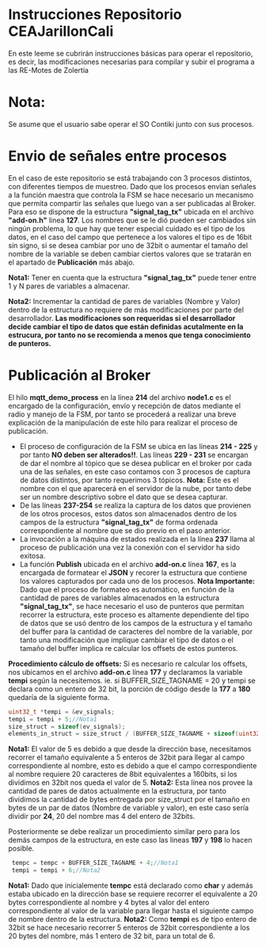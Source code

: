 # Instrucciones Repositorio CEAJarillonCali

En este leeme se cubrirán instrucciones básicas para operar el repositorio, es decir, las modificaciones necesarias para compilar y subir el programa a las RE-Motes de Zolertia

# Nota:
Se asume que el usuario sabe operar el SO Contiki junto con sus procesos.

# Envio de señales entre procesos

En el caso de este repositorio se está trabajando con 3 procesos distintos, con diferentes tiempos de muestreo. Dado que los procesos envian señales a la función maestra que controla la FSM se hace necesario un mecanismo que permita compartir las señales que luego van a ser publicadas al Broker. Para eso se dispone de la estructura **"signal_tag_tx"** ubicada en el archivo **"add-on.h"** linea **127**. Los nombres que se le dió pueden ser cambiados sin ningún problema, lo que hay que tener especial cuidado es el tipo de los datos, en el caso del campo que pertenece a los valores el tipo es de 16bit sin signo, si se desea cambiar por uno de 32bit o aumentar el tamaño del nombre de la variable se deben cambiar ciertos valores que se tratarán en el apartado de **Publicación** más abajo.

**Nota1:** Tener en cuenta que la estructura **"signal_tag_tx"** puede tener entre 1 y N pares de variables a almacenar.

**Nota2:** Incrementar la cantidad de pares de variables (Nombre y Valor) dentro de la estructura no requiere de más modificaciones por parte del desarrollador.
**Las modificaciones son requeridas si el desarrollador decide cambiar el tipo de datos que están definidas acutalmente en la estrucura, por tanto no se recomienda a menos que tenga conocimiento de punteros.**

# Publicación al Broker

El hilo **mqtt_demo_process** en la línea **214** del archivo **node1.c** es el encargado de la configuración, envío y recepción de datos mediante el radio y manejo de la FSM, por tanto se procederá a realizar una breve explicación de la manipulación de este hilo para realizar el proceso de publicación.

- El proceso de configuración de la FSM se ubica en las líneas **214 - 225** y por tanto **NO deben ser alterados!!**. Las líneas **229 - 231** se encargan de dar el nombre al tópico que se desea publicar en el broker por cada una de las señales, en este caso contamos con 3 procesos de captura de datos distintos, por tanto requerimos 3 tópicos. **Nota:** Este es el nombre con el que aparecerá en el servidor de la nube, por tanto debe ser un nombre descriptivo sobre el dato que se desea capturar.
- De las líneas **237-254** se realiza la captura de los datos que provienen de los otros procesos, estos datos son almacenados dentro de los campos de la estructura **"signal_tag_tx"** de forma ordenada correspondiente al nombre que se dio previo en el paso anterior.
- La invocación a la máquina de estados realizada en la línea **237** llama al proceso de publicación una vez la conexión con el servidor ha sido exitosa.
- La función **Publish** ubicada en el archivo **add-on.c** línea **167**, es la encargada de formatear el **JSON** y recorer la estructura que contiene los valores capturados por cada uno de los procesos.
**Nota Importante:** Dado que el proceso de formateo es automático, en función de la cantidad de pares de variables almacenados en la estructura **"signal_tag_tx"**, se hace necesario el uso de punteros que permitan recorrer la estructura, este proceso es altamente dependiente del tipo de datos que se usó dentro de los campos de la estructura y el tamaño del buffer para la cantidad de caracteres del nombre de la variable, por tanto una modificación que implique cambiar el tipo de datos o el tamaño del buffer implica re calcular los offsets de estos punteros.

**Procedimiento cálculo de offsets:** Si es necesario re calcular los offsets, nos ubicamos en el archivo **add-on.c** línea **177** y declaramos la variable **tempi** según la necesitemos.
ie. si BUFFER_SIZE_TAGNAME = 20 y tempi se declara como un entero de 32 bit, la porción de código desde la **177** a **180** quedaría de la siguiente forma.
```c
uint32_t *tempi = &ev_signals;
tempi = tempi + 5;//Nota1
size_struct = sizeof(ev_signals);
elements_in_struct = size_struct / (BUFFER_SIZE_TAGNAME + sizeof(uint32_t));//Nota2
```
**Nota1:** El valor de 5 es debido a que desde la dirección base, necesitamos recorrer el tamaño equivalente a 5 enteros de 32bit para llegar al campo correspondiente al nombre, esto es debido a que el campo correspondiente al nombre requiere 20 caracteres de 8bit equivalentes a 160bits, si los dividimos en 32bit nos queda el valor de 5.
**Nota2:** Esta línea nos provee la cantidad de pares de datos actualmente en la estructura, por tanto dividimos la cantidad de bytes entregada por size_struct por el tamaño en bytes de un par de datos (Nombre de variable y valor), en este caso sería dividir por **24**, 20 del nombre mas 4 del entero de 32bits.

Posteriormente se debe realizar un procedimiento similar pero para los demás campos de la estructura, en este caso las lineas **197** y **198** lo hacen posible.

```c
 tempc = tempc + BUFFER_SIZE_TAGNAME + 4;//Nota1
 tempi = tempi + 6;//Nota2
```
**Nota1:** Dado que inicialemente **tempc** está declarado como **char** y además estaba ubicado en la dirección base se requiere recorrer el equivalente a 20 bytes correspondiente al nombre y 4 bytes al valor del entero correspondiente al valor de la variable para llegar hasta el siguiente campo de nombre dentro de la estructura.
**Nota2:** Como **tempi** es de tipo entero de 32bit se hace necesario recorrer 5 enteros de 32bit correspondiente a los 20 bytes del nombre, más 1 entero de 32 bit, para un total de 6.
